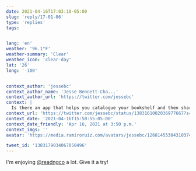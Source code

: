 ```yaml
---
date: 2021-04-16T17:03:10-05:00
slug: 'reply/17-01-06'
type: 'replies'
tags:


lang: 'en'
weather: '96.1°F'
weather-summary: 'Clear'
weather_icon: 'clear-day'
lat: '26'
long: '-100'


context_author: 'jessebc'
context_author_name: 'Jesse Bennett-Cha...'
context_author_url: 'https://twitter.com/jessebc'
context: |
  Is there an app that helps you catalogue your bookshelf and then share it with a friend? I’d love to friends be able to “checkout” books.
context_url: 'https://twitter.com/jessebc/status/1383161002036977667?s=12'
context_date: '2021-04-16T15:50:55-05:00'
context_date_friendly: 'Apr 16, 2021 at 3:50 p.m.'
context_imgs: ''
avatar: 'https://media.ramiroruiz.com/avatars/jessebc/1268145530431037445/5jL7WCxz_bigger.jpg'

tweet_id: '1383179034067050496'
---
```

I'm enjoying [@readngco](https://twitter.com/@readngco) a lot. Give it a try!